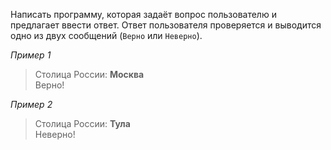 Написать программу, которая задаёт вопрос пользователю и предлагает ввести ответ. Ответ пользователя проверяется и выводится одно из двух сообщений (`Верно` или `Неверно`).

_Пример 1_  
> Столица России: **Москва**  
> Верно!

_Пример 2_  
> Столица России: **Тула**  
> Неверно!
